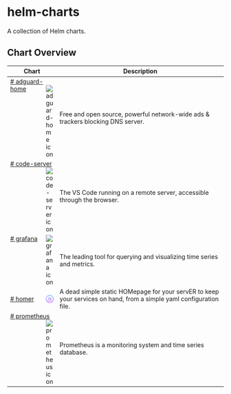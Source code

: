 # helm-charts
A collection of Helm charts.
## Chart Overview

| Chart | Description |
| ----- | ----------- |
| [# adguard-home <img src='https://raw.githubusercontent.com/edwardCh3nG/helm-charts/main/charts/adguard-home/icon.svg' alt='adguard-home icon' width='18px' align='right' loading='lazy'>](charts/adguard-home/) | Free and open source, powerful network-wide ads & trackers blocking DNS server. |
| [# code-server <img src='https://www.svgrepo.com/download/303535/visual-studio-code-logo.svg' alt='code-server icon' width='18px' align='right' loading='lazy'>](charts/code-server/) | The VS Code running on a remote server, accessible through the browser. |
| [# grafana <img src='https://docs.checkmk.com/latest/images/grafana_logo.png' alt='grafana icon' width='18px' align='right' loading='lazy'>](charts/grafana/) | The leading tool for querying and visualizing time series and metrics. |
| [# homer <img src='https://raw.githubusercontent.com/bastienwirtz/homer/5609315/public/assets/icons/logo.svg' alt='homer icon' width='18px' align='right' loading='lazy'>](charts/homer/) | A dead simple static HOMepage for your servER to keep your services on hand, from a simple yaml configuration file. |
| [# prometheus <img src='https://upload.wikimedia.org/wikipedia/commons/3/38/Prometheus_software_logo.svg' alt='prometheus icon' width='18px' align='right' loading='lazy'>](charts/prometheus/) | Prometheus is a monitoring system and time series database. |
